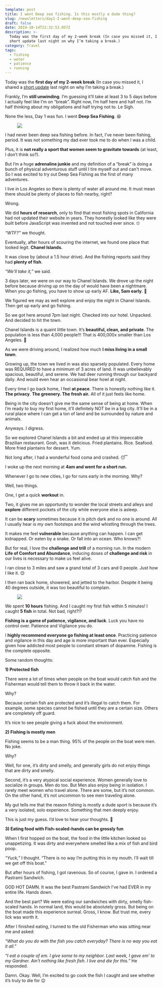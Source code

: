 ```yaml
---
template: post
title: I went Deep sea fishing. Is this mostly a dude thing?
slug: /newsletters/day1-I-went-deep-sea-fishing
draft: false
date: 2019-10-14T22:32:53.057Z
description: >-
  Today was the first day of my 2-week break (In case you missed it, I shared a
  short update last night on why I’m taking a break.)
category: Travel
tags:
  - fishing
  - water
  - patience
  - running
---
```

Today was the **first day of my 2-week break** (In case you missed it, I shared a [short update](https://twitter.com/iam_preethi/status/1183567353998503937?s=20) last night on why I’m taking a break.)

Frankly, I’m **still unwinding**. I’m guessing it’ll take at least 3 to 5 days before I actually feel like I’m on “break”. Right now, I’m half here and half not. I’m half thinking about my obligations and half trying not to. Le Sigh.

None the less, Day 1 was fun. I went **Deep Sea Fishing**. 😆

<figure>

![](/media/3e02890f-4e90-43fd-8ae1-630e126014db.jpg)

</figure>

I had never been deep sea fishing before. In fact, I’ve never been fishing, period. It was not something my dad ever took me to do when I was a child.

Plus, it is **not really a sport that women seem to gravitate towards** (at least, I don’t think so?).

But I’m a huge **adrenaline junkie** and my definition of a “break” is doing a bunch of physical adventurous stuff until I tire myself out and can't move. So I was excited to try out Deep Sea Fishing as the first of many adventures.

I live in Los Angeles so there is plenty of water all around me. It must mean there should be plenty of places to fish nearby, right?

Wrong.

We did **hours of research**, only to find that most fishing spots in California had not updated their website in years. They honestly looked like they were built before JavaScript was invented and not touched ever since. 🙄

_“WTF?”_ we thought.

Eventually, after hours of scouring the internet, we found one place that looked legit. **Chanel Islands.**

It was close by (about a 1.5 hour drive). And the fishing reports said they had **plenty of fish**.

_“We'll take it,”_ we said.

3 days later, we were on our way to Chanel Islands. We drove up the night before because driving up on the day of would have been a nightmare. When you go fishing, you have to show up early AF. **Like, 5am early**. 😬

We figured we may as well explore and enjoy the night in Chanel Islands. Then get up early and go fishing.

So we got here around 7pm last night. Checked into our hotel. Unpacked. And decided to hit the town.

Chanel Islands is a quaint little town. It’s **beautiful, clean, and private**. The population is less than 4,000 people!!! That is 400,000x smaller than Los Angeles. 🤣

As we were driving around, I realized how much **I miss living in a small town**.

Growing up, the town we lived in was also sparsely populated. Every home was REQUIRED to have a minimum of 3 acres of land. It was unbelievably spacious, beautiful, and serene. We had deer running through our backyard daily. And would even hear an occasional bear howl at night.

Every time I go back home, I feel **at peace**. There is honestly nothing like it. **The privacy**. **The greenery. The fresh air.** All of it just feels like home.

Being in the city doesn’t give me the same sense of being at home. When I’m ready to buy my first home, it’ll definitely NOT be in a big city. It’ll be in a rural place where I can get a ton of land and be surrounded by nature and animals.

Anyways. I digress.

So we explored Chanel Islands a bit and ended up at this impeccable Brazilian restaurant. Gosh, was it delicious. Fried plantains. Rice. Seafood. More fried plantains for dessert. Yum.

Not long after, I had a wonderful food coma and crashed. 😴

I woke up the next morning at **4am and went for a short run.**

Whenever I go to new cities, I go for runs early in the morning. Why?

Well, two things.

One, I get a quick **workout** in.

Two, it gives me an opportunity to wonder the local streets and alleys and **explore** different pockets of the city while everyone else is asleep.

It can be **scary** sometimes because it is pitch dark and no one is around. All I usually hear is my own footsteps and the wind whistling through the trees.

It makes me feel **vulnerable** because anything can happen. I can get kidnapped. Or eaten by a snake. Or fall into an ocean. Who knows?!

But for real, I love the **challenge and trill** of a morning run. In the modern **Life of Comfort and Abundance**, inducing doses of **challenge and risk** in our lives is necessary to make us feel alive.

I ran close to 3 miles and saw a grand total of 3 cars and 0 people. Just how I like it. 😌

I then ran back home, showered, and jetted to the harbor. Despite it being 40 degrees outside, it was too beautiful to complain.

<figure>

![](/media/19e26af6-7cb1-4534-aea1-ba4f44952c8f.jpg)

</figure>

We spent **10 hours** fishing. And I caught my first fish within 5 minutes! I caught **5 fish** in total. Not bad, right?!?

**Fishing is a game of patience, vigilance, and luck**. Luck you have no control over. Patience and Vigilance you do.

I **highly recommend everyone go fishing at least once**. Practicing patience and vigilance in this day and age is more important than ever. Especially given how addicted most people to constant stream of dopamine. Fishing is the complete opposite.

Some random thoughts:

**1) Protected fish**

There were a lot of times when people on the boat would catch fish and the Fisherman would tell them to throw it back in the water.

Why?

Because certain fish are protected and it’s illegal to catch them. For example, some species cannot be fished until they are a certain size. Others are completely off guard.

It’s nice to see people giving a fuck about the environment.

**2) Fishing is mostly men**

Fishing seems to be a man thing. 95% of the people on the boat were men. No joke.

Why?

Well, for one, it’s dirty and smelly, and generally girls do not enjoy things that are dirty and smelly.

Second, it’s a very atypical social experience. Women generally love to socialize in groups. Men do too. But Men also enjoy being in isolation. I rarely meet women who travel alone. There are some, but it’s not common. On the other hand, it’s not uncommon to see men traveling alone.

My gut tells me that the reason fishing is mostly a dude sport is because it’s a very isolated, solo experience. Something that men deeply enjoy.

This is just my guess. I’d love to hear your thoughts. 🙂

**3) Eating food with Fish-scaled-hands can be grossly fun**

When I first hopped on the boat, the food in the little kitchen looked so unappetizing. It was dirty and everywhere smelled like a mix of fish and bird poop.

_“Yuck,”_ I thought. “There is no way I’m putting this in my mouth. I’ll wait till we get off this boat.”

But after hours of fishing, I got ravenous. So of course, I gave in. I ordered a Pastrami Sandwich.

GOD HOT DAMN. It was the best Pastrami Sandwich I’ve had EVER in my entire life. Hands down.

And the best part? We were eating our sandwiches with dirty, smelly fish-scaled hands. In normal land, this would be absolutely gross. But being on the boat made this experience surreal. Gross, I know. But trust me, every lick was worth it.

After I finished eating, I turned to the old Fisherman who was sitting near me and asked:

_“What do you do with the fish you catch everyday? There is no way you eat it all.”_

_“I eat a couple of em. I give some to my neighbor. Last week, I gave em’ to my Gardner. Ain't nothing like fresh fish. I live and die for this.”_ He responded.

Damn. Okay. Well, I’m excited to go cook the fish I caught and see whether it’s truly to die for 😉

